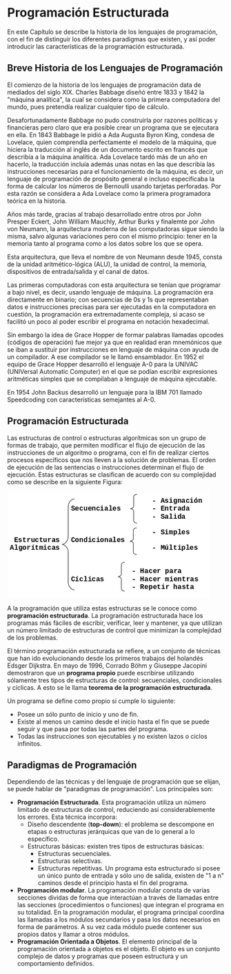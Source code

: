 # Programación Estructurada

En este Capítulo se describe la historia de los lenguajes de programación, con
el fin de distinguir los diferentes paradigmas que existen, y así poder
introducir las características de la programación estructurada.

## Breve Historia de los Lenguajes de Programación

El comienzo de la historia de los lenguajes de programación data de mediados del
siglo XIX. Charles Babbage diseñó entre 1833 y 1842 la "máquina analítica", la
cual se considera como la primera computadora del mundo, pues pretendía realizar
cualquier tipo de cálculo. 

Desafortunadamente Babbage no pudo construirla por razones políticas y
financieras pero claro que era posible crear un programa que se ejecutara en
ella. En 1843 Babbage le pidió a Ada Augusta Byron King, condesa de Lovelace,
quien comprendía perfectamente el modelo de la máquina, que hiciera la
traducción al inglés de un documento escrito en francés que describía a la
máquina analítica. Ada Lovelace tardó más de un año en hacerlo, la traducción
incluía además unas notas en las que describía las instrucciones necesarias para
el funcionamiento de la máquina, es decir, un lenguaje de programación de
propósito general e incluso especificaba la forma de calcular los números de
Bernoulli usando tarjetas perforadas. Por esta razón se considera a Ada Lovelace
como la primera programadora teórica en la historia.

Años más tarde, gracias al trabajo desarrollado entre otros por John Presper
Eckert, John William Mauchly, Arthur Burks y finalemte por John von Neumann, la
arquitectura moderna de las computadoras sigue siendo la misma, salvo algunas
variaciones pero con el mismo principio: tener en la memoria tanto al programa
como a los datos sobre los que se opera.

Esta arquitectura, que lleva el nombre de von Neumann desde 1945, consta de
la unidad aritmético-lógica (ALU), la unidad de control, la memoria,
dispositivos de entrada/salida y el canal de datos.

Las primeras computadoras con esta arquitectura se tenían que programar a bajo
nivel, es decir, usando lenguaje de máquina. La programación era directamente
en binario; con secuencias de 0s y 1s que representaban datos e instrucciones
precisas para ser ejecutadas en la computadora en cuestión, la programación era
extremadamente compleja, si acaso se facilitó un poco al poder escribir el
programa en notación hexadecimal.

Sin embargo la idea de Grace Hopper de formar palabras llamadas opcodes (códigos
de operación) fue mejor ya que en realidad eran mnemónicos que se iban a
sustituir por instrucciones en lenguaje de máquina con ayuda de un compilador.
A ese compilador se le llamó ensamblador. En 1952 el equipo de Grace Hopper
desarrolló el lenguaje A-0 para la UNIVAC (UNIVersal Automatic Computer) en el
que se podían escribir expresiones aritméticas simples que se compilaban a
lenguaje de máquina ejecutable.

En 1954 John Backus desarrolló un lenguaje para la IBM 701 llamado Speedcoding
con características semejantes al A-0.

## Programación Estructurada

Las estructuras de control o estructuras algorítmicas son un grupo de formas de
trabajo, que permiten modificar el flujo de ejecución de las instrucciones de un
algoritmo o programa, con el fin de realizar ciertos procesos específicos que
nos lleven a la solución de problemas. El orden de ejecución de las sentencias o
instrucciones determinan el flujo de ejecución. Estas estructuras se clasifican
de acuerdo con su complejidad como se describe en la siguiente Figura:

![Tipos de estructuras](images/tipos-estructuras.png)

A la programación que utiliza estas estructuras se le conoce como **programación
estructurada**. La programación estructurada hace los programas más fáciles de
escribir, verificar, leer y mantener, ya que utilizan un número limitado de
estructuras de control que minimizan la complejidad de los problemas.

El término programación estructurada se refiere, a un conjunto de técnicas que
han ido evolucionando desde los primeros trabajos del holandés Edsger Dijkstra.
En mayo de 1996, Corrado Böhm y Giuseppe Jacopini demostraron que un **programa
propio** puede escribirse utilizando sólamente tres tipos de estructuras de
control: secuenciales, condicionales y cíclicas. A esto se le llama
**teorema de la programación estructurada**.

Un programa se define como propio si cumple lo siguiente:

-   Posee un sólo punto de inicio y uno de fin.
-   Existe al menos un camino desde el inicio hasta el fin que se puede seguir y
    que pasa por todas las partes del programa.
-   Todas las instrucciones son ejecutables y no existen lazos o ciclos infinitos.

## Paradigmas de Programación

Dependiendo de las técnicas y del lenguaje de programación que se elijan, se
puede hablar de "paradigmas de programación". Los principales son:

-   **Programación Estructurada**. Esta programación utiliza un número limitado
    de estructuras de control, reduciendo así considerablemente los errores.
    Esta técnica incorpora:
    -   Diseño descendente (**top-down**): el problema se descompone en etapas o
        estructuras jerárquicas que van de lo general a lo específico.
    -   Estructuras básicas: existen tres tipos de estructuras básicas:
        -   Estructuras secuenciales.
        -   Estructuras selectivas.
        -   Estructuras repetitivas.
    Un programa esta estructurado si posee un único punto de entrada y sólo uno
    de salida, existen de "1 a n" caminos desde el principio hasta el fin del
    programa.
-   **Programación modular**. La programación modular consta de varias secciones
    dividas de forma que interactúan a través de llamadas entre las secciones
    (procedimientos o funciones) que integran el programa en su totalidad. En la
    programación modular, el programa principal coordina las llamadas a los
    módulos secundarios y pasa los datos necesarios en forma de parámetros. A su
    vez cada módulo puede contener sus propios datos y llamar a otros módulos.
-   **Programación Orientada a Objetos**. El elemento principal de la
    programación orientada a objetos es el objeto. El objeto es un conjunto
    complejo de datos y programas que poseen estructura y un comportamiento
    definidos.
